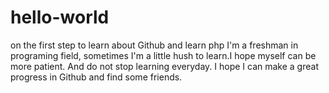 # hello-world
on the first step to learn about Github and learn php
I'm a freshman in programing field, sometimes I'm a little hush to learn.I hope myself can be more patient.
And do not stop learning everyday. 
I hope I can make a great progress in Github and find some friends.
